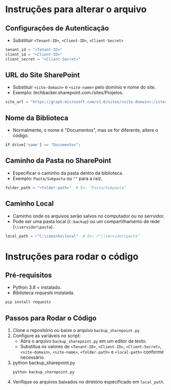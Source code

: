 # Instruções para alterar o arquivo

## Configurações de Autenticação
* Substituir `<Tenant-ID>`, `<Client-ID>`, `<Client-Secret>`

```python
tenant_id = "<Tenant-ID>"
client_id = "<Client-ID>"
client_secret = "<Client-Secret>"
```

## URL do Site SharePoint
* Substituir `<site-domain>` e `<site-name>` pelo domínio e nome do site.
* Exemplo: techbacker.sharepoint.com:/sites/Projetos.

```python
site_url = "https://graph.microsoft.com/v1.0/sites/<site-domain>:/sites/<site-name>"
```

## Nome da Biblioteca
* Normalmente, o nome é "Documentos", mas se for diferente, altere o código.
```python
if drive['name'] == "Documentos":
```

## Caminho da Pasta no SharePoint
* Especificar o caminho da pasta dentro da biblioteca.
* Exemplo: `Pasta/Subpasta` ou `""` para a raiz.
```python
folder_path = "<folder-path>"  # Ex: "Pasta/Subpasta"
```

## Caminho Local
* Caminho onde os arquivos serão salvos no computador ou no serrvidor.
* Pode ser uma pasta local (`C:backup`) ou um compartilhamento de rede (`\\servidor\pasta`).
```python
local_path = r"C:\caminho\local"  # Ex: r"\\servidor\pasta"
```

# Instruções para rodar o código

## Pré-requisitos
* Python 3.8 + instalado.
* Biblioteca *requests* instalada.
```python
pip install requests
```

## Passos para Rodar o Código

1. Clone o repositório ou baixe o arquivo `backup_sharepoint.py`
2. Configure as variáveis no script:
    * Abra o arquivo `backup_sharepoint.py` em um editor de texto.
    * Substitua os valores de `<Tenant-ID>`, `<Client-ID>`, `<Client-Secret>`, `<site-domain>`, `<site-name>`, `<folder-path>` e `<local-path>` conforme necessário.
3. python backup_sharepoint.py
    ```python 
    python backup_sharepoint.py
    ```
4. Verifique os arquivos baixados no diretório especificado em `local_path`.

